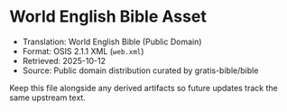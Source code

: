 # World English Bible Asset

- Translation: World English Bible (Public Domain)
- Format: OSIS 2.1.1 XML (`web.xml`)
- Retrieved: 2025-10-12
- Source: Public domain distribution curated by gratis-bible/bible

Keep this file alongside any derived artifacts so future updates track the same upstream text.

